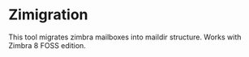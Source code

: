 # Zimigration

This tool migrates zimbra mailboxes into maildir structure.
Works with Zimbra 8 FOSS edition.
